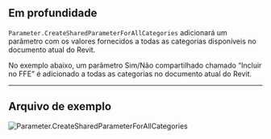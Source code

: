 ## Em profundidade
`Parameter.CreateSharedParameterForAllCategories` adicionará um parâmetro com os valores fornecidos a todas as categorias disponíveis no documento atual do Revit.

No exemplo abaixo, um parâmetro Sim/Não compartilhado chamado “Incluir no FFE” é adicionado a todas as categorias no documento atual do Revit.
___
## Arquivo de exemplo

![Parameter.CreateSharedParameterForAllCategories](./Revit.Elements.Parameter.CreateSharedParameterForAllCategories_img.jpg)
